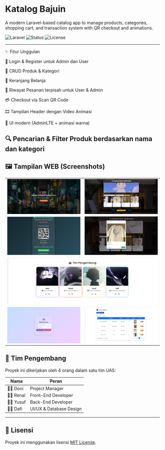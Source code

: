 #  Katalog Bajuin

A modern Laravel-based catalog app to manage products, categories, shopping cart, and transaction system with QR checkout and animations.

![Laravel](https://img.shields.io/badge/Laravel-10-red)
![Status](https://img.shields.io/badge/Status-Development-blue)
![License](https://img.shields.io/badge/license-MIT-green)

---

✨ Fitur Unggulan

🔐 Login & Register untuk Admin dan User

🧥 CRUD Produk & Kategori

🛒 Keranjang Belanja

📜 Riwayat Pesanan terpisah untuk User & Admin

💳 Checkout via Scan QR Code

🎞️ Tampilan Header dengan Video Animasi

🎨 UI modern (AdminLTE + animasi warna)

🔍 Pencarian & Filter Produk berdasarkan nama dan kategori
---

## 🖼️ Tampilan WEB (Screenshots)

<table>
  <tr>
    <td><img src="screenshots/home1.png" width="400"></td>
    <td><img src="screenshots/home2.png" width="400"></td>
  </tr>
  <tr>
    <td><img src="screenshots/home8.png" width="400"></td>
    <td><img src="screenshots/home4.png" width="400"></td>
  </tr>
  <tr>
    <td colspan="2"><img src="screenshots/home5.png" width="1000"></td>
  </tr>
  <tr>
    <td><img src="screenshots/home6.png" width="400"></td>
    <td><img src="screenshots/home7.png" width="400"></td>
  </tr>
</table>

## 👥 Tim Pengembang

Proyek ini dikerjakan oleh 4 orang dalam satu tim UAS:

| Nama   | Peran               |
|--------|---------------------|
| 👨‍💻 Doni   | Project Manager       |
| 👨‍💻 Renal  | Front-End Developer   |
| 👨‍💻 Yusuf  | Back-End Developer    |
| 👨‍💻 Dafi   | UI/UX & Database Design |

---

## 📜 Lisensi

Proyek ini menggunakan lisensi [MIT License](LICENSE).

